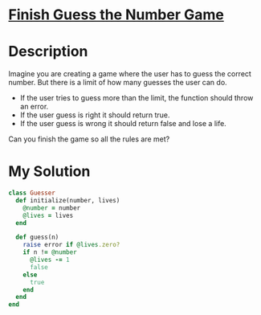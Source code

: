 # [Finish Guess the Number Game](https://www.codewars.com/kata/568018a64f35f0c613000054)

# Description
Imagine you are creating a game where the user has to guess the correct number. But there is a limit of how many guesses
the user can do.

* If the user tries to guess more than the limit, the function should throw an error.
* If the user guess is right it should return true.
* If the user guess is wrong it should return false and lose a life.

Can you finish the game so all the rules are met?

# My Solution
```ruby
class Guesser
  def initialize(number, lives)
    @number = number
    @lives = lives
  end

  def guess(n)
    raise error if @lives.zero?
    if n != @number
      @lives -= 1
      false
    else
      true
    end
  end
end
```

